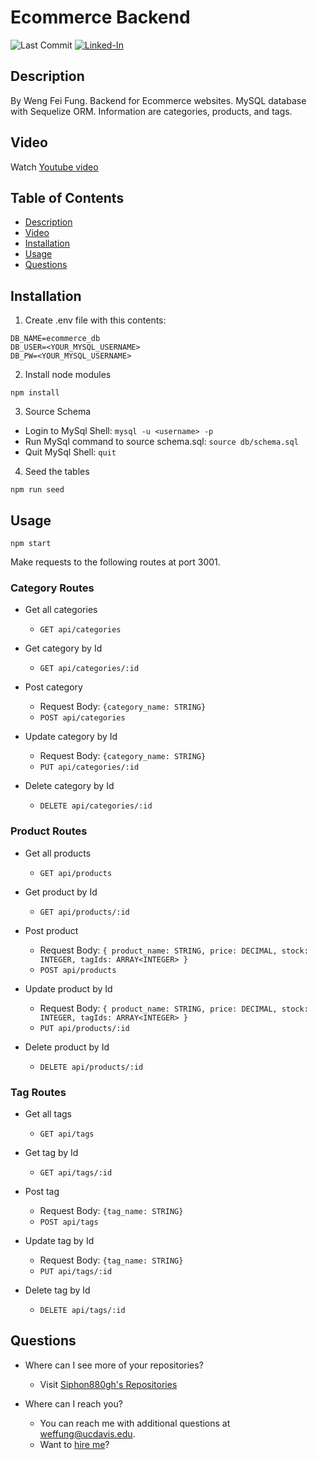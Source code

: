 Ecommerce Backend
====
![Last Commit](https://img.shields.io/github/last-commit/Siphon880gh/backend-ecommerce/master)
<a href="https://www.linkedin.com/in/weng-fung/">![Linked-In](https://img.shields.io/badge/LinkedIn-blue?style=flat&logo=linkedin&labelColor=blue)</a>

Description
---
By Weng Fei Fung. Backend for Ecommerce websites. MySQL database with Sequelize ORM. Information are categories, products, and tags.

Video
---
Watch [Youtube video](https://www.youtube.com/watch?v=s-0sNWgcSIQ)

Table of Contents
---
- [Description](#description)
- [Video](#video)
- [Installation](#installation)
- [Usage](#usage)
- [Questions](#questions)

Installation
---
1. Create .env file with this contents:
```
DB_NAME=ecommerce_db
DB_USER=<YOUR_MYSQL_USERNAME>
DB_PW=<YOUR_MYSQL_USERNAME>
```
2. Install node modules
```
npm install
```

3. Source Schema
  - Login to MySql Shell: `mysql -u <username> -p`
  - Run MySql command to source schema.sql: `source db/schema.sql`
  - Quit MySql Shell: `quit`

4. Seed the tables
```
npm run seed
```

Usage
---
```
npm start
```


Make requests to the following routes at port 3001.

### Category Routes

- Get all categories
  - `GET api/categories`

- Get category by Id
  - `GET api/categories/:id`

- Post category
  - Request Body: `{category_name: STRING}`
  - `POST api/categories`

- Update category by Id
  - Request Body: `{category_name: STRING}`
  - `PUT api/categories/:id`


- Delete category by Id
  - `DELETE api/categories/:id`


### Product Routes

- Get all products
  - `GET api/products`

- Get product by Id
   - `GET api/products/:id`

- Post product
  - Request Body: `{
        product_name: STRING,
        price: DECIMAL,
        stock: INTEGER,
        tagIds: ARRAY<INTEGER>
      }`
  - `POST api/products`

- Update product by Id
  - Request Body: `{
        product_name: STRING,
        price: DECIMAL,
        stock: INTEGER,
        tagIds: ARRAY<INTEGER>
      }`
  - `PUT api/products/:id`

- Delete product by Id
  - `DELETE api/products/:id`

### Tag Routes

- Get all tags
  - `GET api/tags`

- Get tag by Id
  - `GET api/tags/:id`

- Post tag
  - Request Body: `{tag_name: STRING}`
  - `POST api/tags`

- Update tag by Id
  - Request Body: `{tag_name: STRING}`
  - `PUT api/tags/:id`
 
- Delete tag by Id
  - `DELETE api/tags/:id`

Questions
---
- Where can I see more of your repositories?
	- Visit [Siphon880gh's Repositories](https://github.com/Siphon880gh)

- Where can I reach you?
	- You can reach me with additional questions at <a href='mailto:weffung@ucdavis.edu'>weffung@ucdavis.edu</a>.
	- Want to [hire me](https://www.linkedin.com/in/weng-fung/)?